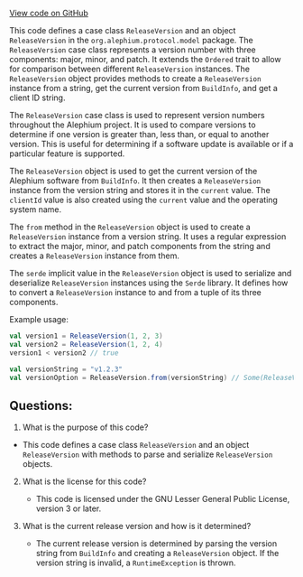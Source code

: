 [View code on GitHub](https://github.com/alephium/alephium/protocol/src/main/scala/org/alephium/protocol/model/ReleaseVersion.scala)

This code defines a case class `ReleaseVersion` and an object `ReleaseVersion` in the `org.alephium.protocol.model` package. The `ReleaseVersion` case class represents a version number with three components: major, minor, and patch. It extends the `Ordered` trait to allow for comparison between different `ReleaseVersion` instances. The `ReleaseVersion` object provides methods to create a `ReleaseVersion` instance from a string, get the current version from `BuildInfo`, and get a client ID string.

The `ReleaseVersion` case class is used to represent version numbers throughout the Alephium project. It is used to compare versions to determine if one version is greater than, less than, or equal to another version. This is useful for determining if a software update is available or if a particular feature is supported.

The `ReleaseVersion` object is used to get the current version of the Alephium software from `BuildInfo`. It then creates a `ReleaseVersion` instance from the version string and stores it in the `current` value. The `clientId` value is also created using the `current` value and the operating system name.

The `from` method in the `ReleaseVersion` object is used to create a `ReleaseVersion` instance from a version string. It uses a regular expression to extract the major, minor, and patch components from the string and creates a `ReleaseVersion` instance from them.

The `serde` implicit value in the `ReleaseVersion` object is used to serialize and deserialize `ReleaseVersion` instances using the `Serde` library. It defines how to convert a `ReleaseVersion` instance to and from a tuple of its three components.

Example usage:
```scala
val version1 = ReleaseVersion(1, 2, 3)
val version2 = ReleaseVersion(1, 2, 4)
version1 < version2 // true

val versionString = "v1.2.3"
val versionOption = ReleaseVersion.from(versionString) // Some(ReleaseVersion(1, 2, 3))
```
## Questions: 
 1. What is the purpose of this code?
   - This code defines a case class `ReleaseVersion` and an object `ReleaseVersion` with methods to parse and serialize `ReleaseVersion` objects.

2. What is the license for this code?
   - This code is licensed under the GNU Lesser General Public License, version 3 or later.

3. What is the current release version and how is it determined?
   - The current release version is determined by parsing the version string from `BuildInfo` and creating a `ReleaseVersion` object. If the version string is invalid, a `RuntimeException` is thrown.
